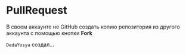 # PullRequest
В своем аккаунте не GitHub создать копию репозитория из другого аккаунта с помощью кнопки **Fork**

`DedaYosya` создал...
